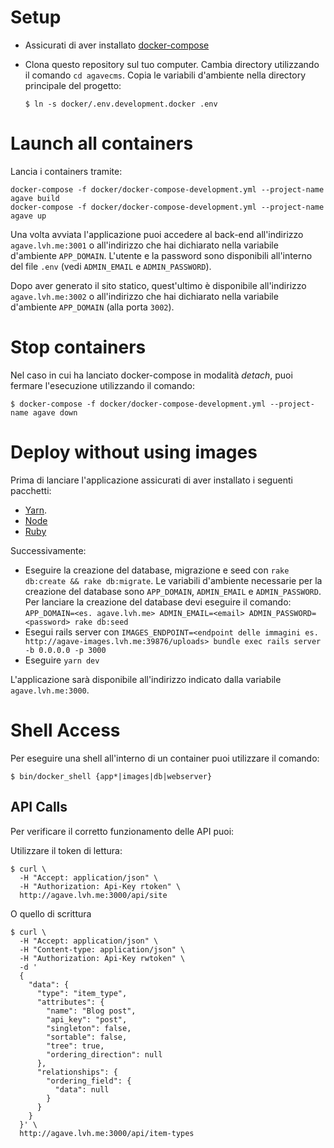 # Setup

* Assicurati di aver installato [docker-compose](https://docs.docker.com/compose/install/#install-compose)
* Clona questo repository sul tuo computer. Cambia directory utilizzando
  il comando `cd agavecms`. Copia le variabili d'ambiente nella directory
  principale del progetto:

  ```shell
  $ ln -s docker/.env.development.docker .env
  ```

# Launch all containers

Lancia i containers tramite:

```shell
docker-compose -f docker/docker-compose-development.yml --project-name agave build
docker-compose -f docker/docker-compose-development.yml --project-name agave up
```

Una volta avviata l'applicazione puoi accedere al back-end all'indirizzo
`agave.lvh.me:3001` o all'indirizzo che hai dichiarato nella variabile
d'ambiente `APP_DOMAIN`. L'utente e la password sono disponibili all'interno
del file `.env` (vedi `ADMIN_EMAIL` e `ADMIN_PASSWORD`).

Dopo aver generato il sito statico, quest'ultimo è disponibile all'indirizzo
`agave.lvh.me:3002` o all'indirizzo che hai dichiarato nella variabile
d'ambiente `APP_DOMAIN` (alla porta `3002`).

# Stop containers

Nel caso in cui ha lanciato docker-compose in modalità _detach_, puoi
fermare l'esecuzione utilizzando il comando:

```shell
$ docker-compose -f docker/docker-compose-development.yml --project-name agave down
```

# Deploy without using images

Prima di lanciare l'applicazione assicurati di aver installato i seguenti
pacchetti:

* [Yarn](https://yarnpkg.com/lang/en/docs/install).
* [Node](https://github.com/creationix/nvm)
* [Ruby](https://github.com/rbenv/rbenv)

Successivamente:

* Eseguire la creazione del database, migrazione e seed con `rake db:create && rake db:migrate`. Le
  variabili d'ambiente necessarie per la creazione del database sono `APP_DOMAIN`, `ADMIN_EMAIL` e `ADMIN_PASSWORD`.
  Per lanciare la creazione del database devi eseguire il comando: `APP_DOMAIN=<es. agave.lvh.me> ADMIN_EMAIL=<email> ADMIN_PASSWORD=<password> rake db:seed`
* Esegui rails server con `IMAGES_ENDPOINT=<endpoint delle immagini es. http://agave-images.lvh.me:39876/uploads> bundle exec rails server -b 0.0.0.0 -p 3000`
* Eseguire `yarn dev`

L'applicazione sarà disponibile all'indirizzo indicato dalla variabile
`agave.lvh.me:3000`.

# Shell Access

Per eseguire una shell all'interno di un container puoi utilizzare il
comando:

```shell
$ bin/docker_shell {app*|images|db|webserver}
```

## API Calls

Per verificare il corretto funzionamento delle API puoi:

Utilizzare il token di lettura:

```shell
$ curl \
  -H "Accept: application/json" \
  -H "Authorization: Api-Key rtoken" \
  http://agave.lvh.me:3000/api/site
```

O quello di scrittura

```shell
$ curl \
  -H "Accept: application/json" \
  -H "Content-type: application/json" \
  -H "Authorization: Api-Key rwtoken" \
  -d '
  {
    "data": {
      "type": "item_type",
      "attributes": {
        "name": "Blog post",
        "api_key": "post",
        "singleton": false,
        "sortable": false,
        "tree": true,
        "ordering_direction": null
      },
      "relationships": {
        "ordering_field": {
          "data": null
        }
      }
    }
  }' \
  http://agave.lvh.me:3000/api/item-types
```
